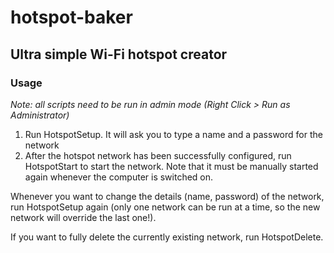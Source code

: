 # hotspot-baker
## Ultra simple Wi-Fi hotspot creator

### Usage

_Note: all scripts need to be run in admin mode (Right Click > Run as Administrator)_

1. Run HotspotSetup. It will ask you to type a name and a password for the network
2. After the hotspot network has been successfully configured, run HotspotStart to start the network.
Note that it must be manually started again whenever the computer is switched on.

Whenever you want to change the details (name, password) of the network, run HotspotSetup again (only one network can be run at a time, so the new network will override the last one!).

If you want to fully delete the currently existing network, run HotspotDelete.
